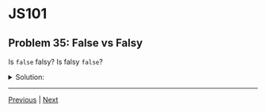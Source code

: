 # JS101
## Problem 35: False vs Falsy

Is `false` falsy? Is falsy `false`?

<details>
<summary>Solution:</summary>

Yes, `false` is falsy - it's one of the falsy values in JavaScript.

No, falsy is not `false` - "falsy" is a category that includes multiple values, not just `false`. While `false` is literally the boolean value `false`, there are other falsy values like `0`, `""` (empty string), `null`, `undefined`, and `NaN`.

So while all instances of `false` are falsy, not all falsy values are `false`:

```js
false == false;        // true
0 == false;           // true (loose equality)
0 === false;          // false (different types)
Boolean(0);           // false (0 is falsy)
```

</details>

---

[Previous](034.md) | [Next](036.md)


